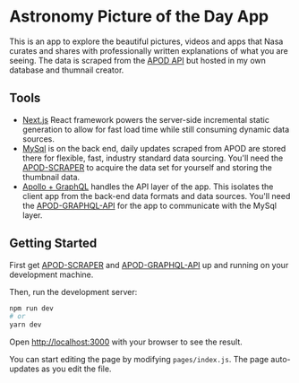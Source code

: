 # Astronomy Picture of the Day App

This is an app to explore the beautiful pictures, videos and apps that Nasa curates and shares with professionally written explanations of what you are seeing.  The data is scraped from the [APOD API](https://api.nasa.gov/planetary/apod) but hosted in my own database and thumnail creator.

## Tools
- [Next.js](https://nextjs.org/) React framework powers the server-side incremental static generation to allow for fast load time while still consuming dynamic data sources.
- [MySql](https://www.mysql.com/) is on the back end, daily updates scraped from APOD are stored there for flexible, fast, industry standard data sourcing.  You'll need the [APOD-SCRAPER](https://github.com/reallynotburner/apod-scraper) to acquire the data set for yourself and storing the thumbnail data.
- [Apollo + GraphQL](https://www.apollographql.com/) handles the API layer of the app.  This isolates the client app from the back-end data formats and data sources.  You'll need the [APOD-GRAPHQL-API](https://github.com/reallynotburner/apod-graphql) for the app to communicate with the MySql layer.


## Getting Started

First get [APOD-SCRAPER](https://github.com/reallynotburner/apod-scraper) and [APOD-GRAPHQL-API](https://github.com/reallynotburner/apod-graphql) up and running on your development machine.

Then, run the development server:

```bash
npm run dev
# or
yarn dev
```

Open [http://localhost:3000](http://localhost:3000) with your browser to see the result.

You can start editing the page by modifying `pages/index.js`. The page auto-updates as you edit the file.
